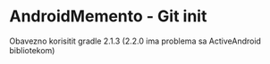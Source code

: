 # AndroidMemento - Git init

Obavezno korisitit gradle 2.1.3 (2.2.0 ima problema sa ActiveAndroid bibliotekom)
